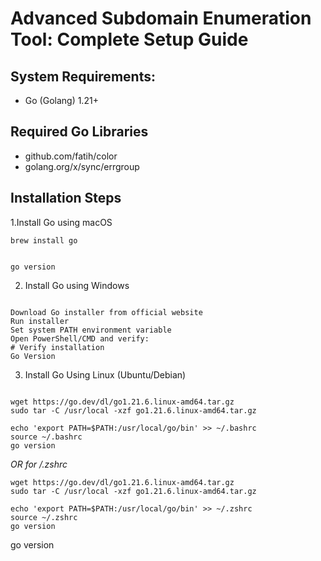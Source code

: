 # **Advanced Subdomain Enumeration Tool: Complete Setup Guide**

## System Requirements:

- Go (Golang) 1.21+



## Required Go Libraries

- github.com/fatih/color
- golang.org/x/sync/errgroup

## Installation Steps

1.Install Go using macOS





``` # Using Homebrew
brew install go


go version
```

2. Install Go using Windows
``` 

Download Go installer from official website
Run installer
Set system PATH environment variable
Open PowerShell/CMD and verify:
# Verify installation
Go Version

```

3. Install Go Using Linux (Ubuntu/Debian)

```

wget https://go.dev/dl/go1.21.6.linux-amd64.tar.gz
sudo tar -C /usr/local -xzf go1.21.6.linux-amd64.tar.gz

echo 'export PATH=$PATH:/usr/local/go/bin' >> ~/.bashrc
source ~/.bashrc
go version

```

*OR for /.zshrc*
```
wget https://go.dev/dl/go1.21.6.linux-amd64.tar.gz
sudo tar -C /usr/local -xzf go1.21.6.linux-amd64.tar.gz

echo 'export PATH=$PATH:/usr/local/go/bin' >> ~/.zshrc
source ~/.zshrc
go version

```

go version









